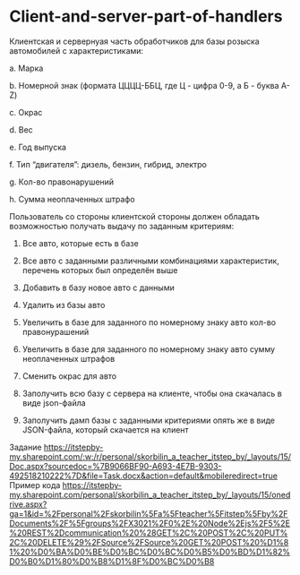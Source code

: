# Client-and-server-part-of-handlers
Клиентская и сервернуая часть обработчиков для базы розыска автомобилей с характеристиками:

a. Марка

b. Номерной знак (формата ЦЦЦЦ-ББЦ, где Ц - цифра 0-9, а Б - буква A-Z)

c. Окрас

d. Вес

e. Год выпуска

f. Тип “двигателя”: дизель, бензин, гибрид, электро

g. Кол-во правонарушений

h. Сумма неоплаченных штрафо

Пользователь со стороны клиентской стороны должен обладать возможностью получать выдачу по заданным критериям:

1. Все авто, которые есть в базе

2. Все авто с заданными различными комбинациями характеристик, перечень которых был определён выше

3. Добавить в базу новое авто с данными

4. Удалить из базы авто

5. Увеличить в базе для заданного по номерному знаку авто кол-во правонурашений

6. Увеличить в базе для заданного по номерному знаку авто сумму неоплаченных штрафов

7. Сменить окрас для авто

8. Заполучить всю базу с сервера на клиенте, чтобы она скачалась в виде json-файла

9. Заполучить дамп базы с заданными критериями опять же в виде JSON-файла, который скачается на клиент

Задание
https://itstepby-my.sharepoint.com/:w:/r/personal/skorbilin_a_teacher_itstep_by/_layouts/15/Doc.aspx?sourcedoc=%7B9066BF90-A693-4E7B-9303-492518210222%7D&file=Task.docx&action=default&mobileredirect=true
Пример кода
https://itstepby-my.sharepoint.com/personal/skorbilin_a_teacher_itstep_by/_layouts/15/onedrive.aspx?ga=1&id=%2Fpersonal%2Fskorbilin%5Fa%5Fteacher%5Fitstep%5Fby%2FDocuments%2F%5Fgroups%2FX3021%2F0%2E%20Node%2Ejs%2F5%2E%20REST%2Dcommunication%20%28GET%2C%20POST%2C%20PUT%2C%20DELETE%29%2FSource%2FSource%20GET%20POST%20%D1%81%20%D0%BA%D0%BE%D0%BC%D0%BC%D0%B5%D0%BD%D1%82%D0%B0%D1%80%D0%B8%D1%8F%D0%BC%D0%B8
